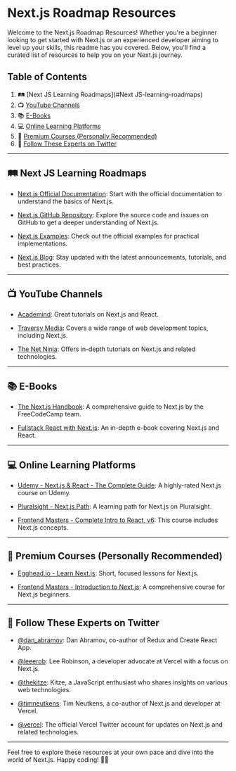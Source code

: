 # Next.js Roadmap Resources

Welcome to the Next.js Roadmap Resources! Whether you're a beginner looking to get started with Next.js or an experienced developer aiming to level up your skills, this readme has you covered. Below, you'll find a curated list of resources to help you on your Next.js journey.

## Table of Contents

1. 🛤️ [Next JS Learning Roadmaps](#Next JS-learning-roadmaps)
2. 📺 [YouTube Channels](#youtube-channels)
3. 📚 [E-Books](#e-books)
4. 💻 [Online Learning Platforms](#online-learning-platforms)
5. 🌟 [Premium Courses (Personally Recommended)](#premium-courses)
6. 📣 [Follow These Experts on Twitter](#twitter-experts)

---

## 🛤️ Next JS Learning Roadmaps

- [Next.js Official Documentation](https://nextjs.org/docs/getting-started/introduction): Start with the official documentation to understand the basics of Next.js.

- [Next.js GitHub Repository](https://github.com/vercel/next.js): Explore the source code and issues on GitHub to get a deeper understanding of Next.js.

- [Next.js Examples](https://github.com/vercel/next.js/tree/canary/examples): Check out the official examples for practical implementations.

- [Next.js Blog](https://nextjs.org/blog): Stay updated with the latest announcements, tutorials, and best practices.

---

## 📺 YouTube Channels

- [Academind](https://www.youtube.com/c/Academind): Great tutorials on Next.js and React.

- [Traversy Media](https://www.youtube.com/user/TechGuyWeb): Covers a wide range of web development topics, including Next.js.

- [The Net Ninja](https://www.youtube.com/channel/UCW5YeuERMmlnqo4oq8vwUpg): Offers in-depth tutorials on Next.js and related technologies.

---

## 📚 E-Books

- [The Next.js Handbook](https://www.freecodecamp.org/news/the-next-js-handbook/): A comprehensive guide to Next.js by the FreeCodeCamp team.

- [Fullstack React with Next.js](https://www.newline.co/fullstack-react-with-nextjs): An in-depth e-book covering Next.js and React.

---

## 💻 Online Learning Platforms

- [Udemy - Next.js & React - The Complete Guide](https://www.udemy.com/course/nextjs-react-the-complete-guide/): A highly-rated Next.js course on Udemy.

- [Pluralsight - Next.js Path](https://www.pluralsight.com/paths/nextjs): A learning path for Next.js on Pluralsight.

- [Frontend Masters - Complete Intro to React, v6](https://frontendmasters.com/courses/complete-react-v6/): This course includes Next.js concepts.

---

## 🌟 Premium Courses (Personally Recommended)

- [Egghead.io - Learn Next.js](https://egghead.io/courses/learn-next-js-f191): Short, focused lessons for Next.js.

- [Frontend Masters - Introduction to Next.js](https://frontendmasters.com/courses/next-js/): A comprehensive course for Next.js beginners.

---

## 📣 Follow These Experts on Twitter

- [@dan_abramov](https://twitter.com/dan_abramov): Dan Abramov, co-author of Redux and Create React App.

- [@leeerob](https://twitter.com/leeerob): Lee Robinson, a developer advocate at Vercel with a focus on Next.js.

- [@thekitze](https://twitter.com/thekitze): Kitze, a JavaScript enthusiast who shares insights on various web technologies.

- [@timneutkens](https://twitter.com/timneutkens): Tim Neutkens, a co-author of Next.js and developer at Vercel.

- [@vercel](https://twitter.com/vercel): The official Vercel Twitter account for updates on Next.js and related technologies.

---

Feel free to explore these resources at your own pace and dive into the world of Next.js. Happy coding! 🚀🌐
